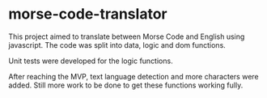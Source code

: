 # morse-code-translator

This project aimed to translate between Morse Code and English using javascript. The code was split into data, logic and dom functions.

Unit tests were developed for the logic functions.

After reaching the MVP, text language detection and more characters were added. Still more work to be done to get these functions working fully.
